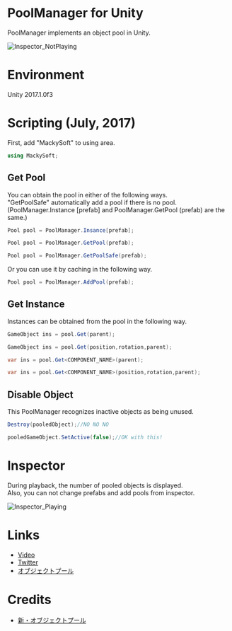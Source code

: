 # PoolManager for Unity
PoolManager implements an object pool in Unity.

![Inspector_NotPlaying](https://cdn-ak.f.st-hatena.com/images/fotolife/M/MackySoft/20170517/20170517181308.jpg)
# Environment
Unity 2017.1.0f3
# Scripting (July, 2017)
First, add "MackySoft" to using area.
```cs
using MackySoft;
```
## Get Pool
You can obtain the pool in either of the following ways.  
"GetPoolSafe" automatically add a pool if there is no pool.  
(PoolManager.Instance [prefab] and PoolManager.GetPool (prefab) are the same.)
```cs
Pool pool = PoolManager.Insance[prefab];

Pool pool = PoolManager.GetPool(prefab);

Pool pool = PoolManager.GetPoolSafe(prefab);
```

Or you can use it by caching in the following way.
```cs
Pool pool = PoolManager.AddPool(prefab);
```
## Get Instance
Instances can be obtained from the pool in the following way.
```cs
GameObject ins = pool.Get(parent);

GameObject ins = pool.Get(position,rotation,parent);

var ins = pool.Get<COMPONENT_NAME>(parent);

var ins = pool.Get<COMPONENT_NAME>(position,rotation,parent);
```
## Disable Object
This PoolManager recognizes inactive objects as being unused.
```cs
Destroy(pooledObject);//NO NO NO

pooledGameObject.SetActive(false);//OK with this!
```
# Inspector
During playback, the number of pooled objects is displayed.  
Also, you can not change prefabs and add pools from inspector.

![Inspector_Playing](https://cdn-ak.f.st-hatena.com/images/fotolife/M/MackySoft/20170517/20170517181344.jpg)
# Links
- [Video](https://youtu.be/n9iQ2-71HdE)
- [Twitter](https://twitter.com/macky_soft)
- [オブジェクトプール](http://mackysoft.hatenablog.com/entry/2017/05/18/210000)
# Credits
- [新・オブジェクトプール](http://tsubakit1.hateblo.jp/entry/20140309/1394296581)
